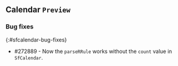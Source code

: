 ## Calendar `Preview`

### Bug fixes
{:#sfcalendar-bug-fixes}

* \#272889 -  Now the `parseRRule` works without the `count` value in `SfCalendar`.